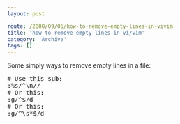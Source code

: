 ```yaml
---
layout: post

route: /2008/09/05/how-to-remove-empty-lines-in-vivim
title: 'how to remove empty lines in vi/vim'
category: 'Archive'
tags: []
---
```


Some simply ways to remove empty lines in a file:

<pre class="brush: bash">
# Use this sub:
:%s/^\n// 
# Or this:
:g/^$/d
# Or this:
:g/^\s*$/d 
</pre>
